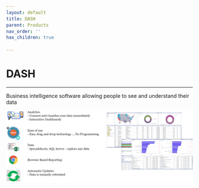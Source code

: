 ```yaml
---
layout: default
title: DASH
parent: Products
nav_order: ''
has_children: true

---
```

# DASH
-----
Business intelligence software allowing people to see and understand their data

![](/uploads/Dash.png)